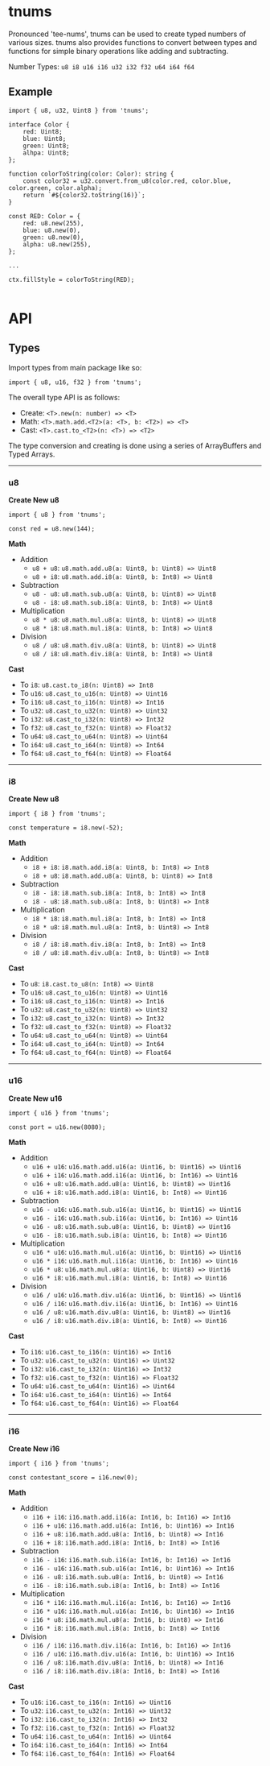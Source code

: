 # tnums

Pronounced 'tee-nums', tnums can be used to create typed numbers of various sizes. tnums also provides functions to convert between types and functions for simple binary operations like adding and subtracting.

Number Types: `u8 i8 u16 i16 u32 i32 f32 u64 i64 f64`

## Example

```
import { u8, u32, Uint8 } from 'tnums';

interface Color {
    red: Uint8;
    blue: Uint8;
    green: Uint8;
    alhpa: Uint8;
};

function colorToString(color: Color): string {
    const color32 = u32.convert.from_u8(color.red, color.blue, color.green, color.alpha);
    return `#${color32.toString(16)}`;
}

const RED: Color = {
    red: u8.new(255),
    blue: u8.new(0),
    green: u8.new(0),
    alpha: u8.new(255),
};

...

ctx.fillStyle = colorToString(RED);


```

# API

## Types
Import types from main package like so:
```
import { u8, u16, f32 } from 'tnums';
```

The overall type API is as follows:

- Create: `<T>.new(n: number) => <T>` 
- Math: `<T>.math.add.<T2>(a: <T>, b: <T2>) => <T>`
- Cast: `<T>.cast.to_<T2>(n: <T>) => <T2>`

The type conversion and creating is done using a series of ArrayBuffers and Typed Arrays.

<hr />

### u8

**Create New u8**
```
import { u8 } from 'tnums';

const red = u8.new(144);
```

**Math**

- Addition
    * `u8 + u8`: `u8.math.add.u8(a: Uint8, b: Uint8) => Uint8`
    * `u8 + i8`: `u8.math.add.i8(a: Uint8, b: Int8) => Uint8`
- Subtraction
    * `u8 - u8`: `u8.math.sub.u8(a: Uint8, b: Uint8) => Uint8`
    * `u8 - i8`: `u8.math.sub.i8(a: Uint8, b: Int8) => Uint8`
- Multiplication
    * `u8 * u8`: `u8.math.mul.u8(a: Uint8, b: Uint8) => Uint8`
    * `u8 * i8`: `u8.math.mul.i8(a: Uint8, b: Int8) => Uint8`
- Division
    * `u8 / u8`: `u8.math.div.u8(a: Uint8, b: Uint8) => Uint8`
    * `u8 / i8`: `u8.math.div.i8(a: Uint8, b: Int8) => Uint8`

**Cast**

- To `i8`: `u8.cast.to_i8(n: Uint8) => Int8`
- To `u16`: `u8.cast_to_u16(n: Uint8) => Uint16`
- To `i16`: `u8.cast_to_i16(n: Uint8) => Int16`
- To `u32`: `u8.cast_to_u32(n: Uint8) => Uint32`
- To `i32`: `u8.cast_to_i32(n: Uint8) => Int32`
- To `f32`: `u8.cast_to_f32(n: Uint8) => Float32`
- To `u64`: `u8.cast_to_u64(n: Uint8) => Uint64`
- To `i64`: `u8.cast_to_i64(n: Uint8) => Int64`
- To `f64`: `u8.cast_to_f64(n: Uint8) => Float64`

<hr />

### i8

**Create New u8**
```
import { i8 } from 'tnums';

const temperature = i8.new(-52);
```

**Math**

- Addition
    * `i8 + i8`: `i8.math.add.i8(a: Uint8, b: Int8) => Int8`
    * `i8 + u8`: `i8.math.add.u8(a: Uint8, b: Uint8) => Int8`
- Subtraction
    * `i8 - i8`: `i8.math.sub.i8(a: Int8, b: Int8) => Int8`
    * `i8 - u8`: `i8.math.sub.u8(a: Int8, b: Uint8) => Int8`
- Multiplication
    * `i8 * i8`: `i8.math.mul.i8(a: Int8, b: Int8) => Int8`
    * `i8 * u8`: `i8.math.mul.u8(a: Int8, b: Uint8) => Int8`
- Division
    * `i8 / i8`: `i8.math.div.i8(a: Int8, b: Int8) => Int8`
    * `i8 / u8`: `i8.math.div.u8(a: Int8, b: Uint8) => Int8`

**Cast**

- To `u8`: `i8.cast.to_u8(n: Int8) => Uint8`
- To `u16`: `u8.cast_to_u16(n: Uint8) => Uint16`
- To `i16`: `u8.cast_to_i16(n: Uint8) => Int16`
- To `u32`: `u8.cast_to_u32(n: Uint8) => Uint32`
- To `i32`: `u8.cast_to_i32(n: Uint8) => Int32`
- To `f32`: `u8.cast_to_f32(n: Uint8) => Float32`
- To `u64`: `u8.cast_to_u64(n: Uint8) => Uint64`
- To `i64`: `u8.cast_to_i64(n: Uint8) => Int64`
- To `f64`: `u8.cast_to_f64(n: Uint8) => Float64`

<hr />

### u16

**Create New u16**
```
import { u16 } from 'tnums';

const port = u16.new(8080);
```

**Math**

- Addition
    * `u16 + u16`: `u16.math.add.u16(a: Uint16, b: Uint16) => Uint16`
    * `u16 + i16`: `u16.math.add.i16(a: Uint16, b: Int16) => Uint16`
    * `u16 + u8`: `u16.math.add.u8(a: Uint16, b: Uint8) => Uint16`
    * `u16 + i8`: `u16.math.add.i8(a: Uint16, b: Int8) => Uint16`
- Subtraction
    * `u16 - u16`: `u16.math.sub.u16(a: Uint16, b: Uint16) => Uint16`
    * `u16 - i16`: `u16.math.sub.i16(a: Uint16, b: Int16) => Uint16`
    * `u16 - u8`: `u16.math.sub.u8(a: Uint16, b: Uint8) => Uint16`
    * `u16 - i8`: `u16.math.sub.i8(a: Uint16, b: Int8) => Uint16`
- Multiplication
    * `u16 * u16`: `u16.math.mul.u16(a: Uint16, b: Uint16) => Uint16`
    * `u16 * i16`: `u16.math.mul.i16(a: Uint16, b: Int16) => Uint16`
    * `u16 * u8`: `u16.math.mul.u8(a: Uint16, b: Uint8) => Uint16`
    * `u16 * i8`: `u16.math.mul.i8(a: Uint16, b: Int8) => Uint16`
- Division
    * `u16 / u16`: `u16.math.div.u16(a: Uint16, b: Uint16) => Uint16`
    * `u16 / i16`: `u16.math.div.i16(a: Uint16, b: Int16) => Uint16`
    * `u16 / u8`: `u16.math.div.u8(a: Uint16, b: Uint8) => Uint16`
    * `u16 / i8`: `u16.math.div.i8(a: Uint16, b: Int8) => Uint16`

**Cast**

- To `i16`: `u16.cast_to_i16(n: Uint16) => Int16`
- To `u32`: `u16.cast_to_u32(n: Uint16) => Uint32`
- To `i32`: `u16.cast_to_i32(n: Uint16) => Int32`
- To `f32`: `u16.cast_to_f32(n: Uint16) => Float32`
- To `u64`: `u16.cast_to_u64(n: Uint16) => Uint64`
- To `i64`: `u16.cast_to_i64(n: Uint16) => Int64`
- To `f64`: `u16.cast_to_f64(n: Uint16) => Float64`

<hr />

### i16

**Create New i16**
```
import { i16 } from 'tnums';

const contestant_score = i16.new(0);
```

**Math**

- Addition
    * `i16 + i16`: `i16.math.add.i16(a: Int16, b: Int16) => Int16`
    * `i16 + u16`: `i16.math.add.u16(a: Int16, b: Uint16) => Int16`
    * `i16 + u8`: `i16.math.add.u8(a: Int16, b: Uint8) => Int16`
    * `i16 + i8`: `i16.math.add.i8(a: Int16, b: Int8) => Int16`
- Subtraction
    * `i16 - i16`: `i16.math.sub.i16(a: Int16, b: Int16) => Int16`
    * `i16 - u16`: `i16.math.sub.u16(a: Int16, b: Uint16) => Int16`
    * `i16 - u8`: `i16.math.sub.u8(a: Int16, b: Uint8) => Int16`
    * `i16 - i8`: `i16.math.sub.i8(a: Int16, b: Int8) => Int16`
- Multiplication
    * `i16 * i16`: `i16.math.mul.i16(a: Int16, b: Int16) => Int16`
    * `i16 * u16`: `i16.math.mul.u16(a: Int16, b: Uint16) => Int16`
    * `i16 * u8`: `i16.math.mul.u8(a: Int16, b: Uint8) => Int16`
    * `i16 * i8`: `i16.math.mul.i8(a: Int16, b: Int8) => Int16`
- Division
    * `i16 / i16`: `i16.math.div.i16(a: Int16, b: Int16) => Int16`
    * `i16 / u16`: `i16.math.div.u16(a: Int16, b: Uint16) => Int16`
    * `i16 / u8`: `i16.math.div.u8(a: Int16, b: Uint8) => Int16`
    * `i16 / i8`: `i16.math.div.i8(a: Int16, b: Int8) => Int16`

**Cast**

- To `u16`: `i16.cast_to_i16(n: Int16) => Uint16`
- To `u32`: `i16.cast_to_u32(n: Int16) => Uint32`
- To `i32`: `i16.cast_to_i32(n: Int16) => Int32`
- To `f32`: `i16.cast_to_f32(n: Int16) => Float32`
- To `u64`: `i16.cast_to_u64(n: Int16) => Uint64`
- To `i64`: `i16.cast_to_i64(n: Int16) => Int64`
- To `f64`: `i16.cast_to_f64(n: Int16) => Float64`
